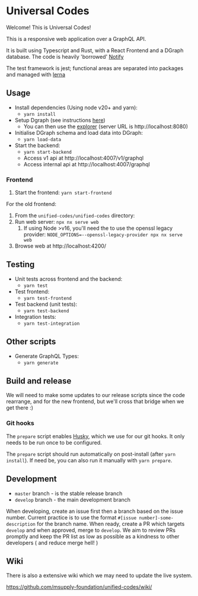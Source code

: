 # Universal Codes

Welcome! This is Universal Codes!

This is a responsive web application over a GraphQL API.

It is built using Typescript and Rust, with a React Frontend and a DGraph database. The code is heavily 'borrowed' [Notify](https://github.com/openmsupply/notify/)

The test framework is jest; functional areas are separated into packages and managed with [lerna](https://lerna.js.org/)

## Usage

- Install dependencies (Using node v20+ and yarn):
  - `yarn install`
- Setup Dgraph (see instructions [here](unified-codes/tools/scripts/dgraph/README.md))
  - You can then use the [explorer](https://play.dgraph.io/?latest) (server URL is http://localhost:8080)
- Initialise DGraph schema and load data into DGraph:
  - `yarn load-data`
- Start the backend:
  - `yarn start-backend`
  - Access v1 api at http://localhost:4007/v1/graphql
  - Access internal api at http://localhost:4007/graphql

### Frontend

1. Start the frontend: `yarn start-frontend`

For the old frontend:

1. From the `unified-codes/unified-codes` directory:
2. Run web server: `npx nx serve web`
   1. If using Node >v16, you'll need the to use the openssl legacy provider: `NODE_OPTIONS=--openssl-legacy-provider npx nx serve web`
3. Browse web at http://localhost:4200/

## Testing

- Unit tests across frontend and the backend:
  - `yarn test`
- Test frontend:
  - `yarn test-frontend`
- Test backend (unit tests):
  - `yarn test-backend`
- Integration tests:
  - `yarn test-integration`

## Other scripts

- Generate GraphQL Types:
  - `yarn generate`

## Build and release

We will need to make some updates to our release scripts since the code rearrange, and for the new frontend, but we'll cross that bridge when we get there :)

### Git hooks

The `prepare` script enables [Husky](https://typicode.github.io/husky/), which we use for our git hooks. It only needs to be run once to be configured.

The `prepare` script should run automatically on post-install (after `yarn install`). If need be, you can also run it manually with `yarn prepare`.

## Development

- `master` branch - is the stable release branch
- `develop` branch - the main development branch

When developing, create an issue first then a branch based on the issue number. Current practice is to use the format `#[issue number]-some-description` for the branch name. When ready, create a PR which targets `develop` and when approved, merge to `develop`. We aim to review PRs promptly and keep the PR list as low as possible as a kindness to other developers ( and reduce merge hell! )

## Wiki

There is also a extensive wiki which we may need to update the live system.

https://github.com/msupply-foundation/unified-codes/wiki/
